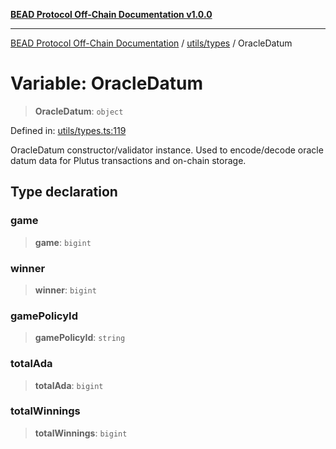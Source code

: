 [**BEAD Protocol Off-Chain Documentation v1.0.0**](../../../README.md)

***

[BEAD Protocol Off-Chain Documentation](../../../modules.md) / [utils/types](../README.md) / OracleDatum

# Variable: OracleDatum

> **OracleDatum**: `object`

Defined in: [utils/types.ts:119](https://github.com/cmorgado/Bead-Cardano/blob/24017eb600ede1b71f111ffff6b54d88eb612b06/Aiken/bead/off-chain/utils/types.ts#L119)

OracleDatum constructor/validator instance.
Used to encode/decode oracle datum data for Plutus transactions and on-chain storage.

## Type declaration

### game

> **game**: `bigint`

### winner

> **winner**: `bigint`

### gamePolicyId

> **gamePolicyId**: `string`

### totalAda

> **totalAda**: `bigint`

### totalWinnings

> **totalWinnings**: `bigint`
